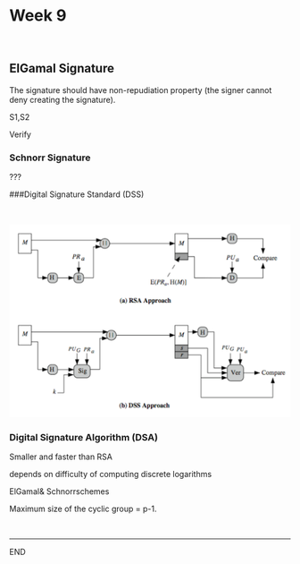 # Week 9

<br />

## ElGamal Signature

The signature should have non-repudiation property (the signer cannot deny creating the signature).



S1,S2

Verify



### Schnorr Signature

???



###Digital Signature Standard (DSS)

<br />

![pic1](PIC/w9_1.png)

### Digital Signature Algorithm (DSA)

Smaller and faster than RSA

depends on difficulty of computing discrete logarithms

ElGamal& Schnorrschemes

Maximum size of the cyclic group = p-1.

<br />



---

END


